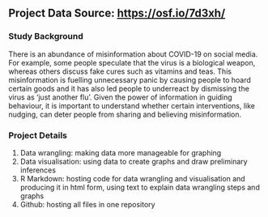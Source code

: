 ## Project Data Source: https://osf.io/7d3xh/

### Study Background 

There is an abundance of misinformation about COVID-19 on social media. For example, some people speculate that the virus is a biological weapon, whereas others discuss fake cures such as vitamins and teas. This misinformation is fuelling unnecessary panic by causing people to hoard certain goods and it has also led people to underreact by dismissing the virus as ‘just another flu’. Given the power of information in guiding behaviour, it is important to understand whether certain interventions, like nudging, can deter people from sharing and believing misinformation. 

### Project Details

1. Data wrangling: making data more manageable for graphing 
2. Data visualisation: using data to create graphs and draw preliminary inferences 
3. R Markdown: hosting code for data wrangling and visualisation and producing it in html form, using text to explain data wrangling steps and graphs
4. Github: hosting all files in one repository
